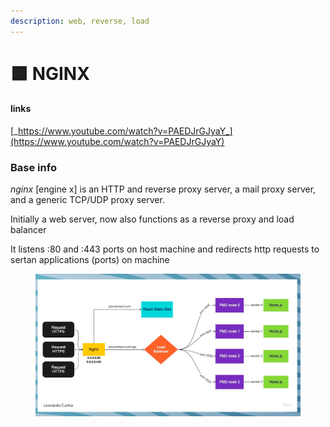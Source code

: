 ```yaml
---
description: web, reverse, load
---
```


# 🟩 NGINX

#### links

[_https://www.youtube.com/watch?v=PAEDJrGJyaY_](https://www.youtube.com/watch?v=PAEDJrGJyaY)

### Base info

_nginx_ \[engine x] is an HTTP and reverse proxy server, a mail proxy server, and a generic TCP/UDP proxy server.

Initially a web server, now also functions as a reverse proxy and load balancer

It listens :80 and :443 ports on host machine and redirects http requests to sertan applications (ports) on machine

<figure><img src="../../.gitbook/assets/изображение (11).png" alt=""><figcaption></figcaption></figure>
